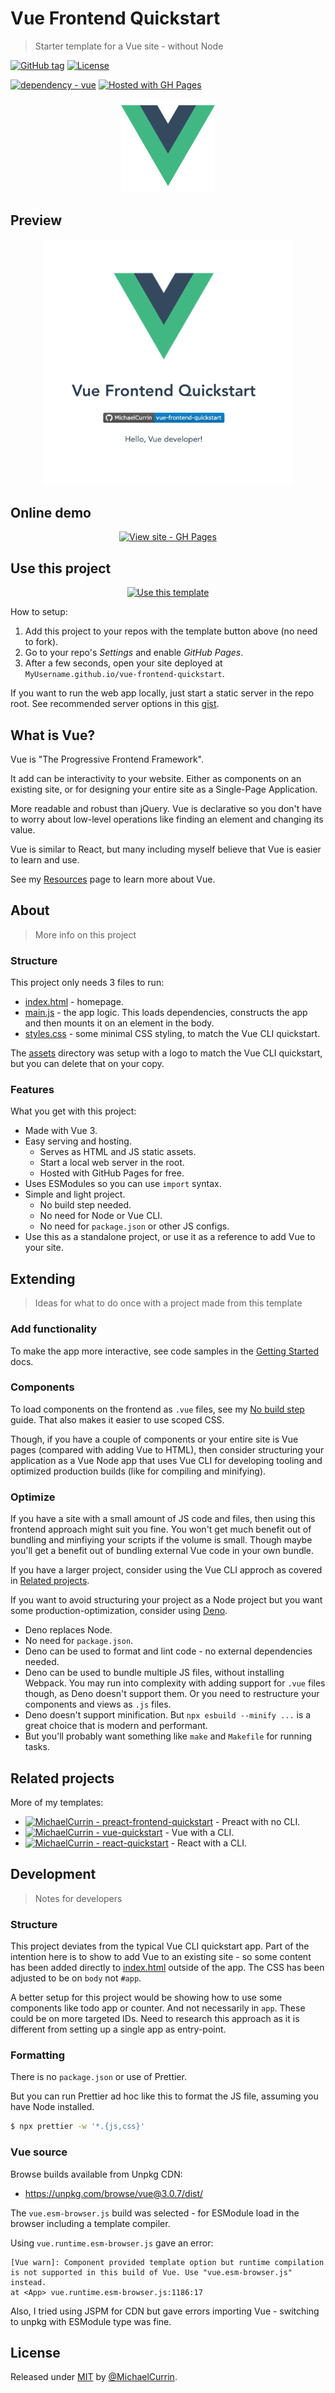 # Vue Frontend Quickstart
> Starter template for a Vue site - without Node

[![GitHub tag](https://img.shields.io/github/tag/MichaelCurrin/vue-frontend-quickstart?include_prereleases=&sort=semver)](https://github.com/MichaelCurrin/vue-frontend-quickstart/releases/)
[![License](https://img.shields.io/badge/License-MIT-blue)](#license)

[![dependency - vue](https://img.shields.io/badge/dependency-vue-blue?logo=vue.js&logoColor=white)](https://www.npmjs.com/package/vue)
[![Hosted with GH Pages](https://img.shields.io/badge/Hosted_with-GitHub_Pages-blue?logo=github&logoColor=white)](https://pages.github.com/)


<div align="center">
    <a href="https://vuejs.org">  
        <img src="https://raw.githubusercontent.com/github/explore/master/topics/vue/vue.png"
             alt="vue icon"
             title="Vue.js"
             width="150" height="150" />
    </a>
</div>


## Preview

<div align="center">
    <a href="https://michaelcurrin.github.io/vue-frontend-quickstart/">
        <img src="/sample.png" alt="Sample screenshot" title="Sample screenshot" width="400" />
    </a>
</div>


## Online demo

<div align="center">

[![View site - GH Pages](https://img.shields.io/badge/View_site-GH_Pages-blue?style=for-the-badge)](https://michaelcurrin.github.io/vue-frontend-quickstart/)

</div>


## Use this project

<div align="center">

[![Use this template](https://img.shields.io/badge/Generate-Use_this_template-2ea44f?style=for-the-badge)](https://github.com/MichaelCurrin/vue-frontend-quickstart/generate)

</div>

How to setup:

1. Add this project to your repos with the template button above (no need to fork).
2. Go to your repo's _Settings_ and enable _GitHub Pages_.
3. After a few seconds, open your site deployed at `MyUsername.github.io/vue-frontend-quickstart`.

If you want to run the web app locally, just start a static server in the repo root. See recommended server options in this [gist](https://gist.github.com/MichaelCurrin/1a6116a4e0918c8468dc7e1a701a5f95).


## What is Vue?

Vue is "The Progressive Frontend Framework".

It add can be interactivity to your website. Either as components on an existing site, or for designing your entire site as a Single-Page Application.

More readable and robust than jQuery. Vue is declarative so you don't have to worry about low-level operations like finding an element and changing its value.

Vue is similar to React, but many including myself believe that Vue is easier to learn and use.

See my [Resources](https://michaelcurrin.github.io/dev-resources/resources/javascript/packages/vue/) page to learn more about Vue.


## About
> More info on this project

### Structure

This project only needs 3 files to run:

- [index.html](/index.html) - homepage.
- [main.js](/main.js) - the app logic. This loads dependencies, constructs the app and then mounts it on an element in the body.
- [styles.css](/styles.css) - some minimal CSS styling, to match the Vue CLI quickstart.

The [assets](/assets/) directory was setup with a logo to match the Vue CLI quickstart, but you can delete that on your copy.

### Features

What you get with this project:

- Made with Vue 3.
- Easy serving and hosting.
    - Serves as HTML and JS static assets.
    - Start a local web server in the root.
    - Hosted with GitHub Pages for free.
- Uses ESModules so you can use `import` syntax.
- Simple and light project.
    - No build step needed.
    - No need for Node or Vue CLI.
    - No need for `package.json` or other JS configs.
- Use this as a standalone project, or use it as a reference to add Vue to your site.


## Extending
> Ideas for what to do once with a project made from this template

### Add functionality

To make the app more interactive, see code samples in the [Getting Started](https://v3.vuejs.org/guide/introduction.html#getting-started) docs.

### Components

To load components on the frontend as `.vue` files, see my [No build step](https://michaelcurrin.github.io/code-cookbook/recipes/javascript/packages/vue/no-build-step.html) guide. That also makes it easier to use scoped CSS.

Though, if you have a couple of components or your entire site is Vue pages (compared with adding Vue to HTML), then consider structuring your application as a Vue Node app that uses Vue CLI for developing tooling and optimized production builds (like for compiling and minifying).

### Optimize

If you have a site with a small amount of JS code and files, then using this frontend approach might suit you fine. You won't get much benefit out of bundling and minfiying your scripts if the volume is small. Though maybe you'll get a benefit out of bundling external Vue code in your own bundle.

If you have a larger project, consider using the Vue CLI approch as covered in [Related projects](#related-projects).

If you want to avoid structuring your project as a Node project but you want some production-optimization, consider using [Deno](https://deno.land/). 

- Deno replaces Node. 
- No need for `package.json`.
- Deno can be used to format and lint code - no external dependencies needed.
- Deno can be used to bundle multiple JS files, without installing Webpack. You may run into complexity with adding support for `.vue` files though, as Deno doesn't support them. Or you need to restructure your components and views as `.js` files.
- Deno doesn't support minification. But `npx esbuild --minify ...` is a great choice that is modern and performant.
- But you'll probably want something like `make` and `Makefile` for running tasks.


## Related projects

More of my templates:

- [![MichaelCurrin - preact-frontend-quickstart](https://img.shields.io/static/v1?label=MichaelCurrin&message=preact-frontend-quickstart&color=blue&logo=github)](https://github.com/MichaelCurrin/preact-frontend-quickstart) - Preact with no CLI.
- [![MichaelCurrin - vue-quickstart](https://img.shields.io/static/v1?label=MichaelCurrin&message=vue-quickstart&color=blue&logo=github)](https://github.com/MichaelCurrin/vue-quickstart) - Vue with a CLI.
- [![MichaelCurrin - react-quickstart](https://img.shields.io/static/v1?label=MichaelCurrin&message=react-quickstart&color=blue&logo=github)](https://github.com/MichaelCurrin/react-quickstart) - React with a CLI.


## Development
> Notes for developers

### Structure

This project deviates from the typical Vue CLI quickstart app. Part of the intention here is to show to add Vue to an existing site - so some content has been added directly to [index.html](/index.html) outside of the app. The CSS has been adjusted to be on `body` not `#app`.

A better setup for this project would be showing how to use some components like todo app or counter. And not necessarily in `app`. These could be on more targeted IDs. Need to research this approach as it is different from setting up a single app as entry-point.

### Formatting

There is no `package.json` or use of Prettier.

But you can run Prettier ad hoc like this to format the JS file, assuming you have Node installed.

```sh
$ npx prettier -w '*.{js,css}'
```

### Vue source

Browse builds available from Unpkg CDN:

- https://unpkg.com/browse/vue@3.0.7/dist/

The `vue.esm-browser.js` build was selected - for ESModule load in the browser including a template compiler.

Using `vue.runtime.esm-browser.js` gave an error:

    [Vue warn]: Component provided template option but runtime compilation is not supported in this build of Vue. Use "vue.esm-browser.js" instead.
    at <App> vue.runtime.esm-browser.js:1186:17

Also, I tried using JSPM for CDN but gave errors importing Vue - switching to unpkg with ESModule type was fine.


## License

Released under [MIT](/LICENSE) by [@MichaelCurrin](https://github.com/MichaelCurrin).
